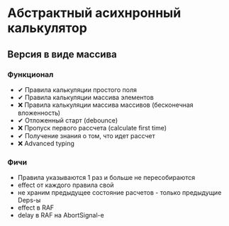 # Абстрактный асихнронный калькулятор

## Версия в виде массива

### Функционал

- ✔ Правила калькуляции простого поля
- ✔ Правила калькуляции массива элементов
- ❌ Правила калькуляции массива массивов (бесконечная вложенность)
- ✔ Отложенный старт (debounce)
- ❌ Пропуск первого рассчета (calculate first time)
- ✔ Получение знания о том, что идет рассчет
- ❌ Advanced typing
  
### Фичи
- Правила указываются 1 раз и больше не пересобираются
- effect от каждого правила свой
- не храним предыдущее состояние расчетов - только предыдущие Deps-ы
- effect в RAF
- delay в RAF на AbortSignal-е
